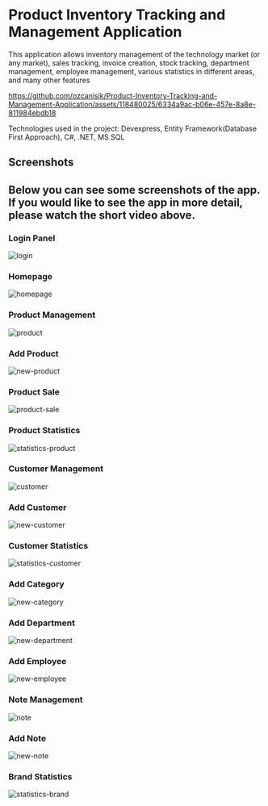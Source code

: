 # Product Inventory Tracking and Management Application
 This application allows inventory management of the technology market (or any market), sales tracking, invoice creation, stock tracking, department management, employee management, various statistics in different areas, and many other features  
 

https://github.com/ozcanisik/Product-Inventory-Tracking-and-Management-Application/assets/118480025/6334a9ac-b06e-457e-8a8e-811984ebdb18

Technologies used in the project: Devexpress, Entity Framework(Database First Approach), C#, .NET, MS SQL

## Screenshots
Below you can see some screenshots of the app. If you would like to see the app in more detail, please watch the short video above.
---

### Login Panel
![login](./Screenshots/login.png "Login")
### Homepage
![homepage](./Screenshots/homepage.png "Homepage")
### Product Management
![product](./Screenshots/product.png "Product Management")
### Add Product
![new-product](./Screenshots/newproduct.png "New Product")
### Product Sale
![product-sale](./Screenshots/product-sale.png "Product Sale")
### Product Statistics
![statistics-product](./Screenshots/statistics-product.png "Product Statistics")
### Customer Management
![customer](./Screenshots/customer.png "Customer Management")
### Add Customer
![new-customer](./Screenshots/newcustomer.png "New Customer")
### Customer Statistics
![statistics-customer](./Screenshots/statistics-customer.png "Customer Statistics")
### Add Category
![new-category](./Screenshots/newcategory.png "New Category")
### Add Department
![new-department](./Screenshots/newdepartment.png "New Department")
### Add Employee
![new-employee](./Screenshots/newemployee.png "New Employee")
### Note Management
![note](./Screenshots/note.png "Note Management")
### Add Note
![new-note](./Screenshots/newnote.png "New Note")
### Brand Statistics
![statistics-brand](./Screenshots/statistics-brand.png "Brand Statistics")



